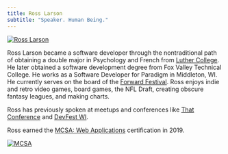 ```yaml
---
title: Ross Larson
subtitle: "Speaker. Human Being."
---
```

[![Ross Larson](/img/ross.png)](https://ross-larson.github.io)

Ross Larson became a software developer through the nontraditional path of obtaining a double major in Psychology and French from [Luther College](https://www.luther.edu/outcomes/profiles/ross-larson/). He later obtained a software development degree from Fox Valley Technical College.  He works as a Software Developer for Paradigm in Middleton, WI. He currently serves on the board of the [Forward Festival](https://forwardfest.org/who-are-we). Ross enjoys indie and retro video games, board games, the NFL Draft, creating obscure fantasy leagues, and making charts.

Ross has previously spoken at meetups and conferences like [That Conference](https://thatconference.com/members/rosslarson) and [DevFest WI](https://www.devfestwi.com/).

Ross earned the [MCSA: Web Applications](https://www.youracclaim.com/badges/466c91b6-14c1-406e-b0b3-5ab3e519cc27/linked_in_profile) certification in 2019.

[![MCSA](/img/MCSA-Web.png)](https://www.youracclaim.com/badges/466c91b6-14c1-406e-b0b3-5ab3e519cc27/linked_in_profile)
